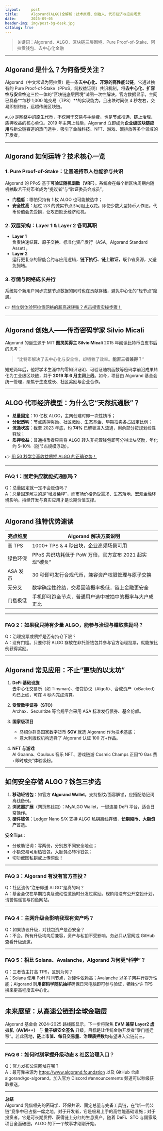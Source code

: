```yaml
---
layout:     post
title:      Algorand(ALGO)全解析：技术原理、创始人、代币经济与应用场景
date:       2025-09-05
header-img: img/post-bg-desk.jpg
catalog: true
---
```


> 关键词：Algorand、ALGO、区块链三层困境、Pure Proof-of-Stake、阿拉贡钱包、去中心化金融

---

## Algorand 是什么？为何备受关注？

Algorand（中文常译为阿拉贡）是一条**去中心化、开源的高性能公链**。它通过独有的 Pure Proof-of-Stake（PPoS，纯权益证明）共识机制，将**去中心化、扩容性与安全性**这三位一体的“区块链底层困境”试图一次性解决。官方数据显示，主网已具备**每秒 1,000 笔交易（TPS）**的实现能力，且出块时间仅 4 秒左右，交易即刻终结，远超传统区块链。

`ALGO` 是网络中的原生代币，不仅用于交易与手续费，也是节点推选、链上治理、质押收益的核心单位。2019 年主网上线后，Algorand 立即成为**企业级区块链应用**与新公链赛道的热门选手，吸引了金融科技、NFT、游戏、碳排放等多个领域的开发者。

---

## Algorand 如何运转？技术核心一览

### 1. Pure Proof-of-Stake：让普通持币人也能参与共识  
Algorand 的 PPoS 基于**可验证随机函数（VRF）**。系统会在每个新区块周期内随机抽取若干持币者成为“提议者”与“验证委员会成员”。  
- **门槛低**：哪怕只持有 1 枚 ALGO 也可能被选中；  
- **安全性高**：超过 2/3 的诚实节点即可阻止双花。即使少数大型持币人作恶，代币价值会先受损，让攻击缺乏经济动机。  

### 2. 双层架构：Layer 1 & Layer 2 各司其职  
- **Layer 1**  
  负责快速结算、原子交换、标准化资产发行（ASA，Algorand Standard Asset）。  
- **Layer 2**  
  运行更复杂的智能合约与应用逻辑，**链下执行、链上验证**，既节省资源，又避免拥堵。  

### 3. 存储与网络成长并行  
系统每个新用户同步完整节点数据的同时也在贡献存储，避免中心化的“轻节点”隐患。

👉 [想立刻体验阿拉贡网络的超高速转账？点击探索实操步骤！](https://okxdog.com/)

---

## Algorand 创始人——传奇密码学家 Silvio Micali

Algorand 的诞生源于 MIT **图灵奖得主 Silvio Micali** 2015 年阅读比特币白皮书后的思考：  
> “比特币解决了去中心化与安全性，却牺牲了效率。**能否三者兼得？**”  

短短两年后，他将学术生涯中的零知识证明、可验证随机函数等密码学前沿成果转化为工业级区块链，并于 **2019 年 6 月主网上线**。如今，项目由 Algorand 基金会统一管理，聚焦于生态成长、社区奖励与企业合作。

---

## ALGO 代币经济模型：为什么它“天然抗通胀”？
- **总量固定**：10 亿枚 ALGO，主网创建时即一次性铸币；  
- **分配透明**：节点质押奖励、社区激励、生态基金、早期拍卖各占固定比例；  
- **流通状态**：截至 2023 年底，约 **74%** 已解锁进入流通，剩余部分按规划线性释放；  
- **质押收益**：普通持币者只需将 ALGO 转入非托管钱包即可分得出块奖励，年化约 5–10%（随节点规模浮动）。

👉 [用 50 秒学会高收益质押 ALGO 的正确姿势！](https://okxdog.com/)

---

### FAQ 1：固定供应就能抗通胀吗？  
Q：总量固定就一定不会贬值吗？  
A：总量固定解决的是“增发稀释”，而市场价格仍受需求、生态落地、宏观金融环境影响。持续开发与真实应用才是长期价值支撑。

---

## Algorand 独特优势速读

| 亮点维度       | Algorand 解决方案说明                                     |
|----------------|-----------------------------------------------------------|
| 高 TPS         | 1000+ TPS & 4 秒出块，企业高频场景可用                    |
| 绿色环保       | PPoS 共识功耗低于 PoW 万倍，官方宣布 2021 起实现“碳负”    |
| ASA 发币       | 30 秒即可发行合规代币，兼容资产权限管理与原子交换          |
| 无分叉         | 数学确定性终结，交易回滚概率极低，链上金融更安全          |
| 门槛极低       | 手机即可跑全节点，普通用户选中被抽中的概率与大户成正比    |

---

### FAQ 2：如果我只持有少量 ALGO，能参与治理与赚取奖励吗？  
Q：治理投票或质押是否有持仓下限？  
A：没有门槛。只要你将 ALGO 存放在非托管钱包并参与官方治理投票，就能按比例获得奖励。  

---

## Algorand 常见应用：不止“更快的以太坊”

1. **DeFi 基础设施**  
   去中心化交易所（如 Tinyman）、借贷协议（Algofi）、合成资产（xBacked）均已上线，可在 4 秒内完成清算。  

2. **受管数字证券（STO）**  
   Archax、Securitize 等合规平台采用 ASA 标准发行债券、基金份额。  

3. **国家级项目**  
   - 马绍尔群岛国家数字货币 **SOV** 就选 Algorand 作为技术基底；  
   - 意大利版权机构选择了 Algorand 认证 100 万+作品。  

4. **NFT 与游戏**  
   Al Goanna、Opulous 音乐 NFT、游戏链游 Cosmic Champs 正因“0 Gas 费+即时成交”体验吸粉。  

---

## 如何安全存储 ALGO？钱包三步选

1. **移动轻钱包**：如官方 **Algorand Wallet**，支持指纹/面容解锁，应搭配助记词离线备份。  
2. **浏览器扩展**（网页热钱包）：MyALGO Wallet，一键连接 DeFi 平台，适合日常操作。  
3. **硬件钱包**：Ledger Nano S/X 支持 ALGO 私钥离线存储，**长期囤币、大额资产**首选。

**安全Tips**：  
- 分散助记词：写两份，分别放不同安全地点；  
- 小额交易可用热钱包，大额务必转冷钱包；  
- 切勿截图私钥或上传网盘！

---

### FAQ 3：Algorand 有没有官方空投？  
Q：社区流传“注册即送 ALGO”是真的吗？  
A：基金会仅在早期拍卖及流动性激励时分发过奖励。现阶段没有公开空投计划，请警惕谣言与钓鱼网站。

---

### FAQ 4：主网升级会影响我现有资产吗？  
Q：如果协议升级，对钱包资产是否安全？  
A：不会。所有升级均向后兼容，资产与私钥不受影响。务必只从官网或 GitHub 查看升级通道。

---

### FAQ 5：相比 Solana、Avalanche，Algorand 为何更“科学”？  
Q：三者皆主打高 TPS，区别为何？  
A：Solana 使用 PoH 时间节点，对硬件依赖高；Avalanche 以多子网并行提升性能；Algorand 则**用密码学随机抽样**确保日常电脑即可参与验证，牺牲少许 TPS 换来更高程度去中心化。

---

## 未来展望：从高速公链到全球金融层

Algorand 基金会 2024–2025 路线图显示，下一步将聚焦 **EVM 兼容 Layer2 虚拟机（AVM++）** 与 **量子级安全签名** 升级，目标是让传统金融开发者“零门槛迁移”。若此落地，**链上市值、每日交易量、治理质押数**均有望进入公链前三。

---

### FAQ 6：如何时刻掌握升级动态 & 社区治理入口？  
Q：官方发布公告网址在哪？  
A：最可靠来源为 https://www.algorand.foundation 以及 GitHub 仓库 algorand/go-algorand。加入官方 Discord #announcements 频道可以秒级获取推送。

---

**总结**  
Algorand 凭借领先的密码学、环保共识、固定总量与完备工具链，在“新一代公链”竞争中已占据一席之地。对于开发者，它是极易上手的高性能基础设施；对于投资者，它是可长期质押、获得链上分红的生息资产。随着 DeFi、STO 与国家级项目全面破圈，ALGO 的下一个故事才刚刚开始。